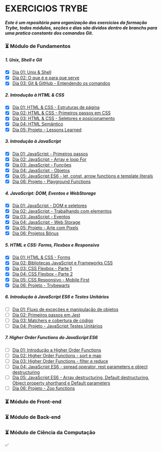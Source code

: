 # EXERCICIOS TRYBE 
##### Este é um repositório para organização dos exercicios da formação Trybe, todos módulos, seções e dias são dividos dentro de branchs para uma pratica constante dos comandos Git.

### :hourglass_flowing_sand: Módulo de Fundamentos

##### 1. Unix, Shell e Git
- [X] [Dia 01: Unix & Shell](https://github.com/hiagoisoppo/trybe_exercicios/tree/fundamentos/1.1)  
- [X] [Dia 02: O que é e para que serve](https://github.com/hiagoisoppo/trybe_exercicios/tree/fundamentos/1.2) 
- [X] [Dia 03: Git & GitHub - Entendendo os comandos](https://github.com/hiagoisoppo/trybe_exercicios/tree/fundamentos/1.3)    
##### 2. Introdução à HTML & CSS 
- [X] [Dia 01: HTML & CSS - Estruturas de página](https://github.com/hiagoisoppo/trybe_exercicios/tree/fundamentos/2.1)  
- [x] [Dia 02: HTML & CSS - Primeiros passos em CSS](https://github.com/hiagoisoppo/trybe_exercicios/tree/fundamentos/2.2)  
- [x] [Dia 03: HTML & CSS - Seletores e posicionamento](https://github.com/hiagoisoppo/trybe_exercicios/tree/fundamentos/2.3)
- [x] [Dia 04: HTML Semântico](https://github.com/hiagoisoppo/trybe_exercicios/tree/fundamentos/2.4)
- [x] [Dia 05: Projeto - Lessons Learned](https://github.com/hiagoisoppo/trybe_exercicios/tree/fundamentos/2.5)   

##### 3. Introdução à JavaScript
- [x] [Dia 01: JavaScript - Primeiros passos](https://github.com/hiagoisoppo/trybe_exercicios/tree/fundamentos/3.1)
- [x] [Dia 02: JavaScript - Array e loop For](https://github.com/hiagoisoppo/trybe_exercicios/tree/fundamentos/3.2)   
- [x] [Dia 03: JavaScript - Funções](https://github.com/hiagoisoppo/trybe_exercicios/tree/fundamentos/3.3)    
- [x] [Dia 04: JavaScript - Objetos](https://github.com/hiagoisoppo/trybe_exercicios/tree/fundamentos/3.4)    
- [x] [Dia 05: JavaScript ES6 - let, const, arrow functions e template literals](https://github.com/hiagoisoppo/trybe_exercicios/tree/fundamentos/3.5)
- [x] [Dia 06: Projeto - Playground Functions](https://github.com/hiagoisoppo/trybe_exercicios/tree/fundamentos/3.6)

##### 4. JavaScript: DOM, Eventos e WebStorage
- [x] [Dia 01: JavaScript - DOM e seletores](https://github.com/hiagoisoppo/trybe_exercicios/tree/fundamentos/4.1)
- [x] [Dia 02: JavaScript - Trabalhando com elementos](https://github.com/hiagoisoppo/trybe_exercicios/tree/fundamentos/4.2)    
- [x] [Dia 03: JavaScript - Eventos](https://github.com/hiagoisoppo/trybe_exercicios/tree/fundamentos/4.3)  
- [x] [Dia 04: JavaScript - Web Storage](https://github.com/hiagoisoppo/trybe_exercicios/tree/fundamentos/4.4)  
- [x] [Dia 05: Projeto - Arte com Pixels](https://github.com/hiagoisoppo/trybe_exercicios/tree/fundamentos/4.5) 
- [x] [Dia 06: Projetos Bônus](https://github.com/hiagoisoppo/trybe_exercicios/tree/fundamentos/4.6)    

##### 5. HTML e CSS: Forms, Flexbox e Responsivo
- [x] [Dia 01: HTML & CSS - Forms](https://github.com/hiagoisoppo/trybe_exercicios/tree/fundamentos/5.1)  
- [x] [Dia 02: Bibliotecas JavaScript e Frameworks CSS](https://github.com/hiagoisoppo/trybe_exercicios/tree/fundamentos/5.2) 
- [x] [Dia 03: CSS Flexbox - Parte 1](https://github.com/hiagoisoppo/trybe_exercicios/tree/fundamentos/5.3)   
- [x] [Dia 04: CSS Flexbox - Parte 2](https://github.com/hiagoisoppo/trybe_exercicios/tree/fundamentos/5.4)   
- [x] [Dia 05: CSS Responsivo - Mobile First](https://github.com/hiagoisoppo/trybe_exercicios/tree/fundamentos/5.5)   
- [x] [Dia 06: Projeto - Trybewarts](https://github.com/hiagoisoppo/trybe_exercicios/tree/fundamentos/5.6)    

##### 6. Introdução à JavaScript ES6 e Testes Unitários
- [ ] [Dia 01: Fluxo de exceções e manipulação de objetos](https://github.com/hiagoisoppo/trybe_exercicios/tree/fundamentos/6.1)   
- [ ] [Dia 02: Primeiros passos em Jest](https://github.com/hiagoisoppo/trybe_exercicios/tree/fundamentos/6.2) 
- [ ] [Dia 03: Matchers e cobertura de código](https://github.com/hiagoisoppo/trybe_exercicios/tree/fundamentos/6.3)   
- [ ] [Dia 04: Projeto - JavaScript Testes Unitários](https://github.com/hiagoisoppo/trybe_exercicios/tree/fundamentos/6.4)    

##### 7. Higher Order Functions do JavaScript ES6
- [ ] [Dia 01: Introdução a Higher Order Functions](https://github.com/hiagoisoppo/trybe_exercicios/tree/fundamentos/7.1)    
- [ ] [Dia 02: Higher Order Functions - sort e map](https://github.com/hiagoisoppo/trybe_exercicios/tree/fundamentos/7.2)    
- [ ] [Dia 03: Higher Order Functions - filter e reduce](https://github.com/hiagoisoppo/trybe_exercicios/tree/fundamentos/7.3)   
- [ ] [Dia 04: JavaScript ES6 - spread operator, rest parameters e object destructuring](https://github.com/hiagoisoppo/trybe_exercicios/tree/fundamentos/7.4)   
- [ ] [Dia 05: JavaScript ES6 - Array destructuring, Default destructuring, Object property shorthand e Default parameters](https://github.com/hiagoisoppo/trybe_exercicios/tree/fundamentos/7.5)    
- [ ] [Dia 06: Projeto - Zoo functions](https://github.com/hiagoisoppo/trybe_exercicios/tree/fundamentos/7.6)    

### :hourglass_flowing_sand: Módulo de Front-end
### :hourglass_flowing_sand: Módulo de Back-end
### :hourglass_flowing_sand: Módulo de Ciência da Computação

:white_check_mark: